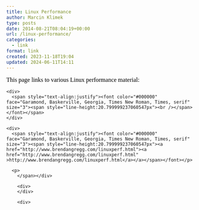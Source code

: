 ```yaml
---
title: Linux Performance
author: Marcin Klimek
type: posts
date: 2014-08-21T08:04:19+00:00
url: /linux-performance/
categories:
  - link
format: link
created: 2023-11-18T19:04
updated: 2024-06-11T14:11
---
```

<div>
</div>

<div>
  <span style="color:rgb(0,0,0);font-family:Garamond,Baskerville,Georgia,&#39;Times New Roman&#39;,Times,serif;font-size:medium;line-height:20.799999237060547px;text-align:justify">This page links to various Linux performance material:</span></p> 
  
  <p>
    </div> 
    
    <div>
      <span style="text-align:justify"><font color="#000000" face="Garamond, Baskerville, Georgia, Times New Roman, Times, serif" size="3"><span style="line-height:20.799999237060547px"><br /></span></font></span>
    </div>
    
    <div>
      <span style="text-align:justify"><font color="#000000" face="Garamond, Baskerville, Georgia, Times New Roman, Times, serif" size="3"><span style="line-height:20.799999237060547px"><a href="http://www.brendangregg.com/linuxperf.html"><a href="http://www.brendangregg.com/linuxperf.html" >http://www.brendangregg.com/linuxperf.html</a></a></span></font></p> 
      
      <p>
        </span></div> 
        
        <div>
        </div>
        
        <div>